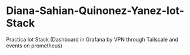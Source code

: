 # Diana-Sahian-Quinonez-Yanez-Iot-Stack
Practica Iot Stack (Dashboard in Grafana by VPN through Tailscale and events on prometheus)
